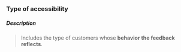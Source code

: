 ### Type of accessibility

##### Description

> Includes the type of customers whose **behavior the feedback reflects**.

